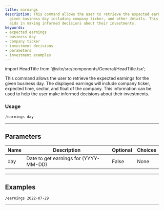 ```yaml
---
title: earnings
description: This command allows the user to retrieve the expected earnings for a
  given business day including company ticker, and other details. This information
  aids in making informed decisions about their investments.
keywords:
- expected earnings
- business day
- company ticker
- investment decisions
- parameters
- investment examples
---
```


import HeadTitle from '@site/src/components/General/HeadTitle.tsx';

<HeadTitle title="earnings - Duediligence - Telegram - Reference | OpenBB Bot Docs" />

This command allows the user to retrieve the expected earnings for the given business day. The displayed earnings will include company ticker, expected time, sector, and float of the company. This information can be used to help the user make informed decisions about their investments.

### Usage

```python wordwrap
/earnings day
```

---

## Parameters

| Name | Description | Optional | Choices |
| ---- | ----------- | -------- | ------- |
| day | Date to get earnings for (YYYY-MM-DD) | False | None |


---

## Examples

```
/earnings 2022-07-29
```

---

